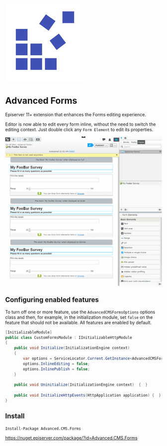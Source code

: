 ![Advanced CMS](assets/logo.png "Advanced CMS")

# Advanced Forms

Episerver 11+ extension that enhances the Forms editing experience.

Editor is now able to edit every form inline, without the need to switch the editing context.
Just double click any `Form Element` to edit its properties.

![Edit Form Properties](assets/documentation/inline_edit_form.gif "Edit Form Properties")

## Configuring enabled features

To turn off one or more feature, use the `AdvancedCMSFormsOptions` options class and then, for example, in the initialization module, set `false` on the feature that should not be available. All features are enabled by default. 
 
```csharp
[InitializableModule]
public class CustomFormsModule : IInitializableHttpModule
{
    public void Initialize(InitializationEngine context)
    {
        var options = ServiceLocator.Current.GetInstance<AdvancedCMSFormsOptions>();
        options.InlineEditing = false;
        options.InlinePublish = false;
    }

    public void Uninitialize(InitializationEngine context)  {  }

    public void InitializeHttpEvents(HttpApplication application) {  }
}
 ```

## Install

```Install-Package Advanced.CMS.Forms```

https://nuget.episerver.com/package/?id=Advanced.CMS.Forms
